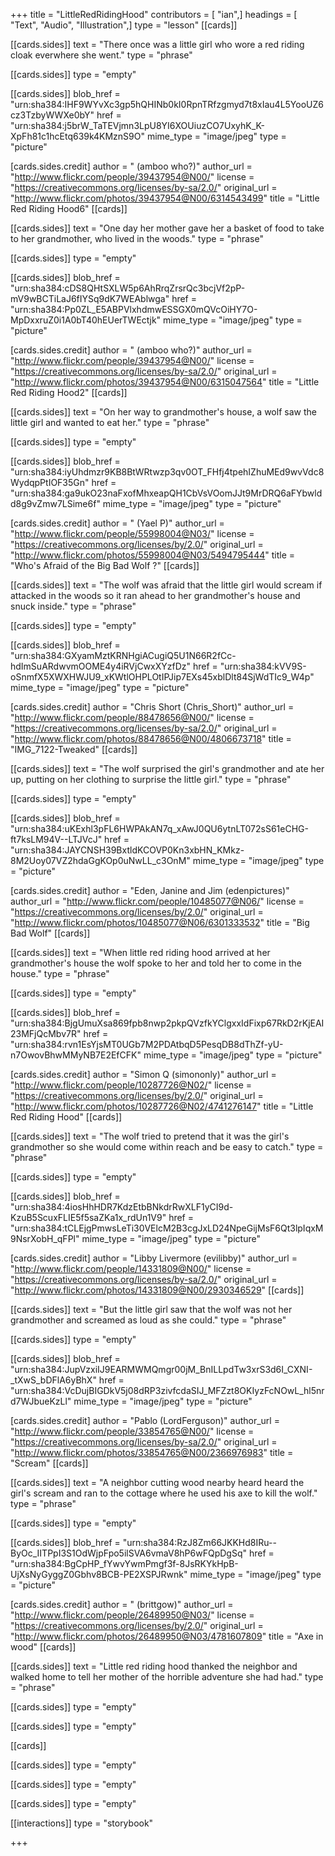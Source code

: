 +++
title = "LittleRedRidingHood"
contributors = [ "ian",]
headings = [ "Text", "Audio", "Illustration",]
type = "lesson"
[[cards]]

[[cards.sides]]
text = "There once was a little girl who wore a red riding cloak everwhere she went."
type = "phrase"

[[cards.sides]]
type = "empty"

[[cards.sides]]
blob_href = "urn:sha384:IHF9WYvXc3gp5hQHINb0kI0RpnTRfzgmyd7t8xIau4L5YooUZ6cz3TzbyWWXe0bY"
href = "urn:sha384:j5brW_TaTEVjmn3LpU8YI6XOUiuzCO7UxyhK_K-XpFh81c1hcEtq639k4KMznS9O"
mime_type = "image/jpeg"
type = "picture"

[cards.sides.credit]
author = " (amboo who?)"
author_url = "http://www.flickr.com/people/39437954@N00/"
license = "https://creativecommons.org/licenses/by-sa/2.0/"
original_url = "http://www.flickr.com/photos/39437954@N00/6314543499"
title = "Little Red Riding Hood6"
[[cards]]

[[cards.sides]]
text = "One day her mother gave her a basket of food to take to her grandmother, who lived in the woods."
type = "phrase"

[[cards.sides]]
type = "empty"

[[cards.sides]]
blob_href = "urn:sha384:cDS8QHtSXLW5p6AhRrqZrsrQc3bcjVf2pP-mV9wBCTiLaJ6fIYSq9dK7WEAblwga"
href = "urn:sha384:Pp0ZL_E5ABPVlxhdmwESSGX0mQVcOiHY7O-MpDxxruZ0i1A0bT40hEUerTWEctjk"
mime_type = "image/jpeg"
type = "picture"

[cards.sides.credit]
author = " (amboo who?)"
author_url = "http://www.flickr.com/people/39437954@N00/"
license = "https://creativecommons.org/licenses/by-sa/2.0/"
original_url = "http://www.flickr.com/photos/39437954@N00/6315047564"
title = "Little Red Riding Hood2"
[[cards]]

[[cards.sides]]
text = "On her way to grandmother's house, a wolf saw the little girl and wanted to eat her."
type = "phrase"

[[cards.sides]]
type = "empty"

[[cards.sides]]
blob_href = "urn:sha384:iyUhdmzr9KB8BtWRtwzp3qv0OT_FHfj4tpehIZhuMEd9wvVdc8WydqpPtIOF35Gn"
href = "urn:sha384:ga9ukO23naFxofMhxeapQH1CbVsVOomJJt9MrDRQ6aFYbwldd8g9vZmw7LSime6f"
mime_type = "image/jpeg"
type = "picture"

[cards.sides.credit]
author = " (Yael P)"
author_url = "http://www.flickr.com/people/55998004@N03/"
license = "https://creativecommons.org/licenses/by/2.0/"
original_url = "http://www.flickr.com/photos/55998004@N03/5494795444"
title = "Who's Afraid of the Big Bad Wolf ?"
[[cards]]

[[cards.sides]]
text = "The wolf was afraid that the little girl would scream if attacked in the woods so it ran ahead to her grandmother's house and snuck inside."
type = "phrase"

[[cards.sides]]
type = "empty"

[[cards.sides]]
blob_href = "urn:sha384:GXyamMztKRNHgiACugiQ5U1N66R2fCc-hdImSuARdwvmOOME4y4iRVjCwxXYzfDz"
href = "urn:sha384:kVV9S-oSnmfX5XWXHWJU9_xKWtlOHPLOtIPJip7EXs45xblDlt84SjWdTIc9_W4p"
mime_type = "image/jpeg"
type = "picture"

[cards.sides.credit]
author = "Chris Short (Chris_Short)"
author_url = "http://www.flickr.com/people/88478656@N00/"
license = "https://creativecommons.org/licenses/by-sa/2.0/"
original_url = "http://www.flickr.com/photos/88478656@N00/4806673718"
title = "IMG_7122-Tweaked"
[[cards]]

[[cards.sides]]
text = "The wolf surprised the girl's grandmother and ate her up, putting on her clothing to surprise the little girl."
type = "phrase"

[[cards.sides]]
type = "empty"

[[cards.sides]]
blob_href = "urn:sha384:uKExhl3pFL6HWPAkAN7q_xAwJ0QU6ytnLT072sS61eCHG-ft7ksLM94V--LTJVcJ"
href = "urn:sha384:JAYCNSH39BxtldKCOVP0Kn3xbHN_KMkz-8M2Uoy07VZ2hdaGgKOp0uNwLL_c3OnM"
mime_type = "image/jpeg"
type = "picture"

[cards.sides.credit]
author = "Eden, Janine and Jim (edenpictures)"
author_url = "http://www.flickr.com/people/10485077@N06/"
license = "https://creativecommons.org/licenses/by/2.0/"
original_url = "http://www.flickr.com/photos/10485077@N06/6301333532"
title = "Big Bad Wolf"
[[cards]]

[[cards.sides]]
text = "When little red riding hood arrived at her grandmother's house the wolf spoke to her and told her to come in the house."
type = "phrase"

[[cards.sides]]
type = "empty"

[[cards.sides]]
blob_href = "urn:sha384:BjgUmuXsa869fpb8nwp2pkpQVzfkYClgxxIdFixp67RkD2rKjEAI23MFjQcMbv7R"
href = "urn:sha384:rvn1EsYjsMT0UGb7M2PDAtbqD5PesqDB8dThZf-yU-n7OwovBhwMMyNB7E2EfCFK"
mime_type = "image/jpeg"
type = "picture"

[cards.sides.credit]
author = "Simon Q (simononly)"
author_url = "http://www.flickr.com/people/10287726@N02/"
license = "https://creativecommons.org/licenses/by/2.0/"
original_url = "http://www.flickr.com/photos/10287726@N02/4741276147"
title = "Little Red Riding Hood"
[[cards]]

[[cards.sides]]
text = "The wolf tried to pretend that it was the girl's grandmother so she would come within reach and be easy to catch."
type = "phrase"

[[cards.sides]]
type = "empty"

[[cards.sides]]
blob_href = "urn:sha384:4iosHhHDR7KdzEtbBNkdrRwXLF1yCI9d-KzuB5ScuxFLIE5f5saZKa1x_rdUn1V9"
href = "urn:sha384:tCLEjgPmwsLeTi30VElcM2B3cgJxLD24NpeGijMsF6Qt3lpIqxM9NsrXobH_qFPl"
mime_type = "image/jpeg"
type = "picture"

[cards.sides.credit]
author = "Libby Livermore (evilibby)"
author_url = "http://www.flickr.com/people/14331809@N00/"
license = "https://creativecommons.org/licenses/by-sa/2.0/"
original_url = "http://www.flickr.com/photos/14331809@N00/2930346529"
[[cards]]

[[cards.sides]]
text = "But the little girl saw that the wolf was not her grandmother and screamed as loud as she could."
type = "phrase"

[[cards.sides]]
type = "empty"

[[cards.sides]]
blob_href = "urn:sha384:JupVzxiIJ9EARMWMQmgr00jM_BnILLpdTw3xrS3d6I_CXNI-_tXwS_bDFlA6yBhX"
href = "urn:sha384:VcDujBIGDkV5j08dRP3zivfcdaSIJ_MFZzt8OKIyzFcNOwL_hl5nrd7WJbueKzLl"
mime_type = "image/jpeg"
type = "picture"

[cards.sides.credit]
author = "Pablo (LordFerguson)"
author_url = "http://www.flickr.com/people/33854765@N00/"
license = "https://creativecommons.org/licenses/by-sa/2.0/"
original_url = "http://www.flickr.com/photos/33854765@N00/2366976983"
title = "Scream"
[[cards]]

[[cards.sides]]
text = "A neighbor cutting wood nearby heard heard the girl's scream and ran to the cottage where he used his axe to kill the wolf."
type = "phrase"

[[cards.sides]]
type = "empty"

[[cards.sides]]
blob_href = "urn:sha384:RzJ8Zm66JKKHd8IRu--ByOc_IITPpI3S1OdWjpFpo5ilSVA6vmaV8hP6wFQpDgSq"
href = "urn:sha384:BgCpHP_fYwvYwmPmgf3f-8JsRKYkHpB-UjXsNyGyggZ0Gbhv8BCB-PE2XSPJRwnk"
mime_type = "image/jpeg"
type = "picture"

[cards.sides.credit]
author = " (brittgow)"
author_url = "http://www.flickr.com/people/26489950@N03/"
license = "https://creativecommons.org/licenses/by/2.0/"
original_url = "http://www.flickr.com/photos/26489950@N03/4781607809"
title = "Axe in wood"
[[cards]]

[[cards.sides]]
text = "Little red riding hood thanked the neighbor and walked home to tell her mother of the horrible adventure she had had."
type = "phrase"

[[cards.sides]]
type = "empty"

[[cards.sides]]
type = "empty"

[[cards]]

[[cards.sides]]
type = "empty"

[[cards.sides]]
type = "empty"

[[cards.sides]]
type = "empty"

[[interactions]]
type = "storybook"

+++
